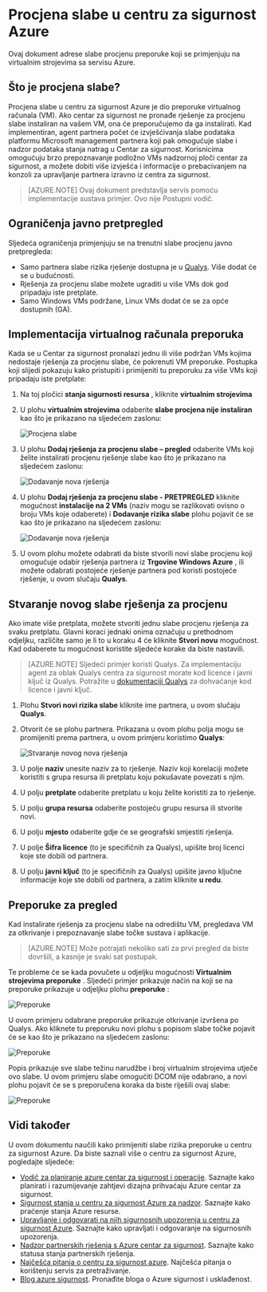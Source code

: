 <properties
   pageTitle="Procjena slabe u centru za sigurnost Azure | Microsoft Azure"
   description="Ovaj dokument adrese preporuke u centru za sigurnost Azure koje olakšavaju zaštita virtualnim strojevima instalacijom rješenja za procjenu slabe."
   services="security-center"
   documentationCenter="na"
   authors="YuriDio"
   manager="swadhwa"
   editor=""/>

<tags
   ms.service="security-center"
   ms.devlang="na"
   ms.topic="hero-article"
   ms.tgt_pltfrm="na"
   ms.workload="na"
   ms.date="09/27/2016"
   ms.author="yurid"/>

# <a name="vulnerability-assessment-in-azure-security-center"></a>Procjena slabe u centru za sigurnost Azure
Ovaj dokument adrese slabe procjenu preporuke koji se primjenjuju na virtualnim strojevima sa servisu Azure.

## <a name="what-is-vulnerability-assessment"></a>Što je procjena slabe?

Procjena slabe u centru za sigurnost Azure je dio preporuke virtualnog računala (VM). Ako centar za sigurnost ne pronađe rješenje za procjenu slabe instaliran na vašem VM, ona će preporučujemo da ga instalirati. Kad implementiran, agent partnera počet će izvješćivanja slabe podataka platformu Microsoft management partnera koji pak omogućuje slabe i nadzor podataka stanja natrag u Centar za sigurnost. Korisnicima omogućuju brzo prepoznavanje podložno VMs nadzornoj ploči centar za sigurnost, a možete dobiti više izvješća i informacije o prebacivanjem na konzoli za upravljanje partnera izravno iz centra za sigurnost.

> [AZURE.NOTE] Ovaj dokument predstavlja servis pomoću implementacije sustava primjer. Ovo nije Postupni vodič.

## <a name="public-preview-limitations"></a>Ograničenja javno pretpregled

Sljedeća ograničenja primjenjuju se na trenutni slabe procjenu javno pretpregleda:

- Samo partnera slabe rizika rješenje dostupna je u [Qualys](https://www.qualys.com/lp/azure). Više dodat će se u budućnosti.
- Rješenja za procjenu slabe možete ugraditi u više VMs dok god pripadaju iste pretplate.
- Samo Windows VMs podržane, Linux VMs dodat će se za opće dostupnih (GA).


## <a name="implement-virtual-machine-recommendation"></a>Implementacija virtualnog računala preporuka

Kada se u Centar za sigurnost pronalazi jednu ili više podržan VMs kojima nedostaje rješenja za procjenu slabe, će pokrenuti VM preporuke. Postupka koji slijedi pokazuju kako pristupiti i primijeniti tu preporuku za više VMs koji pripadaju iste pretplate:

1. Na toj pločici **stanja sigurnosti resursa** , kliknite **virtualnim strojevima**
2. U plohu **virtualnim strojevima** odaberite **slabe procjena nije instaliran** kao što je prikazano na sljedećem zaslonu:

    ![Procjena slabe](./media/security-center-vulnerability-assessment-recommendations/security-center-vulnerability-assessment-fig1.png)

3. U plohu **Dodaj rješenja za procjenu slabe – pregled** odaberite VMs koji želite instalirati procjenu rješenje slabe kao što je prikazano na sljedećem zaslonu:

    ![Dodavanje nova rješenja](./media/security-center-vulnerability-assessment-recommendations/security-center-vulnerability-assessment-fig2.png)

4. U plohu **Dodaj rješenja za procjenu slabe - PRETPREGLED** kliknite mogućnost **instalacije na 2 VMs** (naziv mogu se razlikovati ovisno o broju VMs koje odaberete) i **Dodavanje rizika slabe** plohu pojavit će se kao što je prikazano na sljedećem zaslonu:

    ![Dodavanje nova rješenja](./media/security-center-vulnerability-assessment-recommendations/security-center-vulnerability-assessment-fig3.png)

5. U ovom plohu možete odabrati da biste stvorili novi slabe procjenu koji omogućuje odabir rješenja partnera iz **Trgovine Windows Azure** , ili možete odabrati postojeće rješenje partnera pod koristi postojeće rješenje, u ovom slučaju **Qualys**.

## <a name="create-a-new-vulnerability-assessment-solution"></a>Stvaranje novog slabe rješenja za procjenu

Ako imate više pretplata, možete stvoriti jednu slabe procjenu rješenja za svaku pretplatu. Glavni koraci jednaki onima označuju u prethodnom odjeljku, različite samo je li to u koraku 4 će kliknite **Stvori novu** mogućnost. Kad odaberete tu mogućnost koristite sljedeće korake da biste nastavili.

> [AZURE.NOTE] Sljedeći primjer koristi Qualys. Za implementaciju agent za oblak Qualys centra za sigurnost morate kod licence i javni ključ iz Qualys. Potražite u [dokumentaciji Qualys](https://community.qualys.com/docs/DOC-5823-deploying-qualys-cloud-agents-from-microsoft-azure-security-center) za dohvaćanje kod licence i javni ključ.

1. Plohu **Stvori novi rizika slabe** kliknite ime partnera, u ovom slučaju **Qualys**.
2. Otvorit će se plohu partnera. Prikazana u ovom plohu polja mogu se promijeniti prema partnera, u ovom primjeru koristimo **Qualys**:

    ![Stvaranje novog nova rješenja](./media/security-center-vulnerability-assessment-recommendations/security-center-vulnerability-assessment-fig7.png)

3. U polje **naziv** unesite naziv za to rješenje. Naziv koji korelaciji možete koristiti s grupa resursa ili pretplatu koju pokušavate povezati s njim.
4. U polju **pretplate** odaberite pretplatu u koju želite koristiti za to rješenje.
5. U polju **grupa resursa** odaberite postojeću grupu resursa ili stvorite novi.
6. U polju **mjesto** odaberite gdje će se geografski smjestiti rješenja.
7. U polje **Šifra licence** (to je specifičnih za Qualys), upišite broj licenci koje ste dobili od partnera.
8. U polju **javni ključ** (to je specifičnih za Qualys) upišite javno ključne informacije koje ste dobili od partnera, a zatim kliknite **u redu**.

## <a name="review-recommendation"></a>Preporuke za pregled

Kad instalirate rješenja za procjenu slabe na odredištu VM, pregledava VM za otkrivanje i prepoznavanje slabe točke sustava i aplikacije.

> [AZURE.NOTE] Može potrajati nekoliko sati za prvi pregled da biste dovršili, a kasnije je svaki sat postupak.

Te probleme će se kada povučete u odjeljku mogućnosti **Virtualnim strojevima preporuke** . Sljedeći primjer prikazuje način na koji se na preporuke prikazuje u odjeljku plohu **preporuke** :

![Preporuke](./media/security-center-vulnerability-assessment-recommendations/security-center-vulnerability-assessment-fig4.png)

U ovom primjeru odabrane preporuke prikazuje otkrivanje izvršena po Qualys. Ako kliknete tu preporuku novi plohu s popisom slabe točke pojavit će se kao što je prikazano na sljedećem zaslonu:

![Preporuke](./media/security-center-vulnerability-assessment-recommendations/security-center-vulnerability-assessment-fig5.png)

Popis prikazuje sve slabe težinu narudžbe i broj virtualnim strojevima utječe ovo slabe. U ovom primjeru slabe omogućiti DCOM nije odabrano, a novi plohu pojavit će se s preporučena koraka da biste riješili ovaj slabe:

![Preporuke](./media/security-center-vulnerability-assessment-recommendations/security-center-vulnerability-assessment-fig6.png)


## <a name="see-also"></a>Vidi također

U ovom dokumentu naučili kako primijeniti slabe rizika preporuke u centru za sigurnost Azure. Da biste saznali više o centru za sigurnost Azure, pogledajte sljedeće:

- [Vodič za planiranje azure centar za sigurnost i operacije](security-center-planning-and-operations-guide.md). Saznajte kako planirati i razumijevanje zahtjevi dizajna prihvaćaju Azure centar za sigurnost.
- [Sigurnost stanja u centru za sigurnost Azure za nadzor](security-center-monitoring.md). Saznajte kako praćenje stanja Azure resurse.
- [Upravljanje i odgovarati na njih sigurnosnih upozorenja u centru za sigurnost Azure](security-center-managing-and-responding-alerts.md). Saznajte kako upravljati i odgovaranje na sigurnosnih upozorenja.
- [Nadzor partnerskih rješenja s Azure centar za sigurnost](security-center-partner-solutions.md). Saznajte kako statusa stanja partnerskih rješenja.
- [Najčešća pitanja o centru za sigurnost azure](security-center-faq.md). Najčešća pitanja o korištenju servis za pretraživanje.
- [Blog azure sigurnost](http://blogs.msdn.com/b/azuresecurity/). Pronađite bloga o Azure sigurnost i usklađenost.
